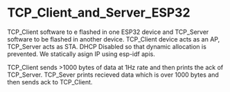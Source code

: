 # TCP_Client_and_Server_ESP32

TCP_Client software to e flashed in one ESP32 device and TCP_Server software to be flashed in another device.
TCP_Client device acts as an AP, TCP_Server acts as STA.
DHCP Disabled so that dynamic allocation is prevented.
We statically asign IP using esp-idf apis.

TCP_Client sends >1000 bytes of data at 1Hz rate and then prints the ack of TCP_Server.
TCP_Sever prints recieved data which is over 1000 bytes and then sends ack to TCP_Client.
